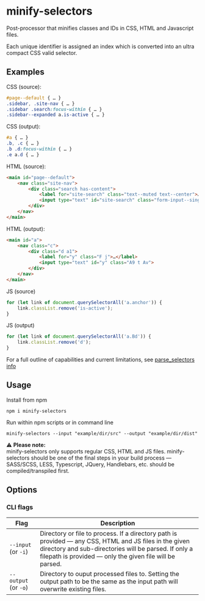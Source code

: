 # minify-selectors

Post-processor that minifies classes and IDs in CSS, HTML and Javascript files.

Each unique identifier is assigned an index which is converted into an ultra compact CSS valid selector.

## Examples

CSS (source):
```css
#page--default { … }
.sidebar, .site-nav { … }
.sidebar .search:focus-within { … }
.sidebar--expanded a.is-active { … }
```

CSS (output):
```css
#a { … }
.b, .c { … }
.b .d:focus-within { … }
.e a.d { … }
```

HTML (source):
```html
<main id="page--default">
    <nav class="site-nav">
        <div class="search has-content">
            <label for="site-search" class="text--muted text--center">…</label>
            <input type="text" id="site-search" class="form-input--single form-input--lg border--thick">
        </div>
    </nav>
</main>
```

HTML (output):
```html
<main id="a">
    <nav class="c">
        <div class="d a1">
            <label for="y" class="F j">…</label>
            <input type="text" id="y" class="A9 t Av">
        </div>
    </nav>
</main>
```

JS (source)
```js
for (let link of document.querySelectorAll('a.anchor')) {
    link.classList.remove('is-active');
}
```

JS (output)
```js
for (let link of document.querySelectorAll('a.Bd')) {
    link.classList.remove('d');
}
```

For a full outline of capabilities and current limitations, see [parse_selectors info](crates/parse_selectors/info.md)

## Usage

Install from npm
```shell
npm i minify-selectors
```

Run within npm scripts or in command line
```shell
minify-selectors --input "example/dir/src" --output "example/dir/dist"
```

⚠️ **Please note:**
<br>minify-selectors only supports regular CSS, HTML and JS files. minify-selectors should be one of the final steps in your build process — SASS/SCSS, LESS, Typescript, JQuery, Handlebars, etc. should be compiled/transpiled first.

## Options

### CLI flags

| Flag  | Description  |
|-------|--------------|
| `--input` (or&nbsp;`-i`) | Directory or file to process. If a directory path is provided — any CSS, HTML and JS files in the given directory and sub-directories will be parsed. If only a filepath is provided — only the given file will be parsed. |
| `--output` (or&nbsp;`-o`) | Directory to ouput processed files to. Setting the output path to be the same as the input path will overwrite existing files. |
